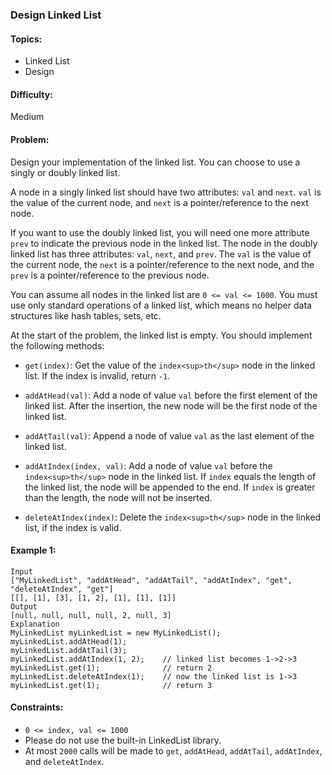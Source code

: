 ### Design Linked List

#### Topics:
<ul>
  <li>Linked List</li>
  <li>Design</li>
</ul>

#### Difficulty:
Medium

#### Problem:

Design your implementation of the linked list. You can choose to use a singly or doubly linked list.

A node in a singly linked list should have two attributes: `val` and `next`. `val` is the value of the current node, and `next` is a pointer/reference to the next node.

If you want to use the doubly linked list, you will need one more attribute `prev` to indicate the previous node in the linked list. The node in the doubly linked list has three attributes: `val`, `next`, and `prev`. The `val` is the value of the current node, the `next` is a pointer/reference to the next node, and the `prev` is a pointer/reference to the previous node.

You can assume all nodes in the linked list are `0 <= val <= 1000`. You must use only standard operations of a linked list, which means no helper data structures like hash tables, sets, etc.

At the start of the problem, the linked list is empty. You should implement the following methods:

* `get(index)`: Get the value of the `index<sup>th</sup>` node in the linked list. If the index is invalid, return `-1`.

* `addAtHead(val)`: Add a node of value `val` before the first element of the linked list. After the insertion, the new node will be the first node of the linked list.

* `addAtTail(val)`: Append a node of value `val` as the last element of the linked list.

* `addAtIndex(index, val)`: Add a node of value `val` before the `index<sup>th</sup>` node in the linked list. If `index` equals the length of the linked list, the node will be appended to the end. If `index` is greater than the length, the node will not be inserted.

* `deleteAtIndex(index)`: Delete the `index<sup>th</sup>` node in the linked list, if the index is valid.

#### Example 1:
```shell
Input
["MyLinkedList", "addAtHead", "addAtTail", "addAtIndex", "get", "deleteAtIndex", "get"]
[[], [1], [3], [1, 2], [1], [1], [1]]
Output
[null, null, null, null, 2, null, 3]
Explanation
MyLinkedList myLinkedList = new MyLinkedList();
myLinkedList.addAtHead(1);
myLinkedList.addAtTail(3);
myLinkedList.addAtIndex(1, 2);    // linked list becomes 1->2->3
myLinkedList.get(1);              // return 2
myLinkedList.deleteAtIndex(1);    // now the linked list is 1->3
myLinkedList.get(1);              // return 3
```

#### Constraints:
* `0 <= index, val <= 1000`
* Please do not use the built-in LinkedList library.
* At most `2000` calls will be made to `get`, `addAtHead`, `addAtTail`, `addAtIndex`, and `deleteAtIndex`.
